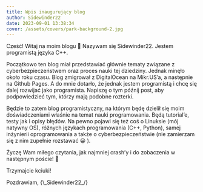```yaml
---
title: Wpis inaugurujący blog 
author: Sidewinder22
date: 2023-09-01 13:38:34
cover: /assets/covers/park-background-2.jpg
---
```


Cześć! Witaj na moim blogu 🙂
Nazywam się Sidewinder22. Jestem programistą języka C++.

Początkowo ten blog miał przedstawiać głównie tematy związane z cyberbezpieczeństwem oraz proces nauki tej dziedziny.
Jednak minęło około roku czasu. Blog zmigrował z DigitalOcean na Mikr.US’a, a następnie na Github Pages. A do mnie dotarło, że jednak jestem programistą i chcę się dalej rozwijać jako programista. Napiszę o tym późnij post, aby podpowiedzieć tym, którzy mają podobne rozterki.

Będzie to zatem blog programistyczny, na którym będę dzielił się moim doświadczeniami właśnie na temat nauki programowania. Będą tutorial’e, testy jak i opisy błędów. Na pewno pojawi się też coś o Linuksie (mój natywny OS), różnych językach programowania (C++, Python), samej inżynierii oprogramowania a także o cyberbezpieczeństwie (nie zamierzam się z nim zupełnie rozstawać 😀 ).

Życzę Wam miłego czytania, jak najmniej crash’y i do zobaczenia w następnym poście! 🙂

Trzymajcie kciuki!

Pozdrawiam,
{\\\_Sidewinder22\_/}
